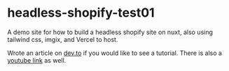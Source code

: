 # headless-shopify-test01
A demo site for how to build a headless shopify site on nuxt, also using tailwind css, imgix, and Vercel to host.

Wrote an article on [dev.to](https://dev.to/daletom/headless-shopify-with-nuxt-tailwind-imgix-vercel-1ldg) if you would like to see a tutorial. There is also a [youtube link](https://www.youtube.com/watch?v=vI_JpzCTUX8&t=2s) as well.
